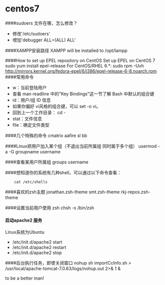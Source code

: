 centos7
=====================================
####sudoers 文件在哪，怎么修改？
- 修改'/etc/sudoers'
- 增加'debugger     ALL=(ALL)       ALL' 

####XAMPP安装路径
XAMPP will be installed to /opt/lampp

####How to set up EPEL repository on CentOS
Set up EPEL on CentOS 7
	sudo yum install epel-release
For CentOS/RHEL 6.*:
	sudo rpm -Uvh http://mirrors.kernel.org/fedora-epel/6/i386/epel-release-6-8.noarch.rpm 
####常用命令
- w：当前登陆用户
- 查看 man readline 中的”Key Bindings”这一节了解 Bash 中默认的组合键
- id：用户/组 ID 信息
- 如果你偏好 vi风格的组合键，可以 set -o vi。
- 回到上一个工作目录： cd -
- stat：文件信息
- file：确定文件类型

####几个特殊的命令
cmatrix    aafire  sl   bb



####Linux把用户加入某个组（不退出当前所属组 同时属于多个组） 
usermod -a -G groupname username 

####查看某用户所属组 
groups username 

####想知道你的系统有几种shell，可以通过以下命令查看：
```
    cat /etc/shells
```

####喜欢的zsh主题
jonathan.zsh-theme
smt.zsh-theme
rkj-repos.zsh-theme

####设置当前用户使用 zsh
chsh -s /bin/zsh

#### 启动apache2 服务
Linux系统为Ubuntu
- /etc/init.d/apache2 start
- /etc/init.d/apache2 restart
- /etc/init.d/apache2 stop

####后台执行任务，即使关闭窗口
nohup sh importCcInfo.sh > /usr/local/apache-tomcat-7.0.63/logs/nohup.out 2>& 1 &

to be a better man!
